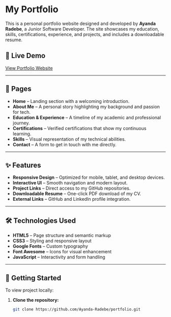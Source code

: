 # My Portfolio

This is a personal portfolio website designed and developed by **Ayanda Radebe**, a Junior Software Developer. The site showcases my education, skills, certifications, experience, and projects, and includes a downloadable resume.

## 🔗 Live Demo

[View Portfolio Website](https://your-live-demo-link.com)

---

## 📄 Pages

- **Home** – Landing section with a welcoming introduction.
- **About Me** – A personal story highlighting my background and passion for tech.
- **Education & Experience** – A timeline of my academic and professional journey.
- **Certifications** – Verified certifications that show my continuous learning.
- **Skills** – Visual representation of my technical abilities.
- **Contact** – A form to get in touch with me directly.

---

## ✨ Features

- **Responsive Design** – Optimized for mobile, tablet, and desktop devices.
- **Interactive UI** – Smooth navigation and modern layout.
- **Project Links** – Direct access to my GitHub repositories.
- **Downloadable Resume** – One-click PDF download of my CV.
- **External Links** – GitHub and LinkedIn profile integration.

---

## 🛠️ Technologies Used

- **HTML5** – Page structure and semantic markup
- **CSS3** – Styling and responsive layout
- **Google Fonts** – Custom typography
- **Font Awesome** – Icons for visual enhancement
- **JavaScript** – Interactivity and form handling

---

## 🚀 Getting Started

To view  project locally:

1. **Clone the repository:**
   ```bash
   git clone https://github.com/Ayanda-Radebe/portfolio.git

